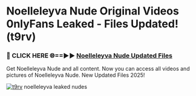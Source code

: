 # Noelleleyva Nude Original Videos 0nlyFans Leaked - Files Updated! (t9rv)

<h3>🔴 CLICK HERE 🌐==►► <a href="https://tinyurl.com/4mcuefdz" rel="nofollow">Noelleleyva Nude Updated Files</a></h3>

Get Noelleleyva Nude and all content. Now you can access all videos and pictures of Noelleleyva Nude. New Updated Files 2025!

[![t9rv](https://i.imgur.com/StAQSOY.gif)](https://tinyurl.com/4mcuefdz)
noelleleyva leaked nudes